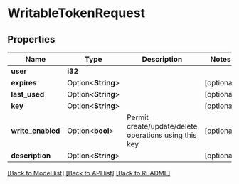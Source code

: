 # WritableTokenRequest

## Properties

Name | Type | Description | Notes
------------ | ------------- | ------------- | -------------
**user** | **i32** |  | 
**expires** | Option<**String**> |  | [optional]
**last_used** | Option<**String**> |  | [optional]
**key** | Option<**String**> |  | [optional]
**write_enabled** | Option<**bool**> | Permit create/update/delete operations using this key | [optional]
**description** | Option<**String**> |  | [optional]

[[Back to Model list]](../README.md#documentation-for-models) [[Back to API list]](../README.md#documentation-for-api-endpoints) [[Back to README]](../README.md)


